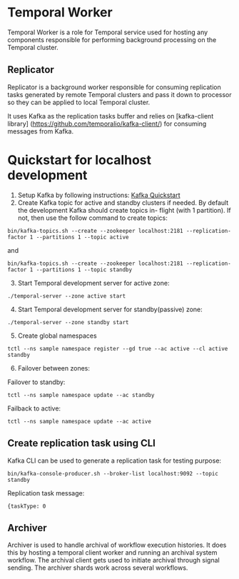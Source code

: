 Temporal Worker
==============

Temporal Worker is a role for Temporal service used for hosting any
components responsible for performing background processing on the Temporal
cluster.

Replicator
----------

Replicator is a background worker responsible for consuming replication tasks
generated by remote Temporal clusters and pass it down to processor so they
can be applied to local Temporal cluster.

It uses Kafka as the replication tasks buffer and relies on
[kafka-client library] (https://github.com/temporalio/kafka-client/) for consuming
messages from Kafka.


Quickstart for localhost development
====================================

1. Setup Kafka by following instructions:
[Kafka Quickstart](https://kafka.apache.org/quickstart)
2. Create Kafka topic for active and standby clusters if needed. By default the development Kafka should create topics in- flight (with 1 partition). If not, then use the follow command to create topics:
```
bin/kafka-topics.sh --create --zookeeper localhost:2181 --replication-factor 1 --partitions 1 --topic active
```
and 
```
bin/kafka-topics.sh --create --zookeeper localhost:2181 --replication-factor 1 --partitions 1 --topic standby
```
3. Start Temporal development server for active zone:
```
./temporal-server --zone active start
```

4. Start Temporal development server for standby(passive) zone:
```
./temporal-server --zone standby start
```

5. Create global namespaces
```
tctl --ns sample namespace register --gd true --ac active --cl active standby
```

6. Failover between zones:

Failover to standby:
```
tctl --ns sample namespace update --ac standby
```
Failback to active:
```
tctl --ns sample namespace update --ac active
```

Create replication task using CLI
---------------------------------

Kafka CLI can be used to generate a replication task for testing purpose:

```
bin/kafka-console-producer.sh --broker-list localhost:9092 --topic standby
```

Replication task message:
```
{taskType: 0
```

Archiver
--------

Archiver is used to handle archival of workflow execution histories. It does this by hosting a temporal client worker
and running an archival system workflow. The archival client gets used to initiate archival through signal sending. The archiver
shards work across several workflows. 
